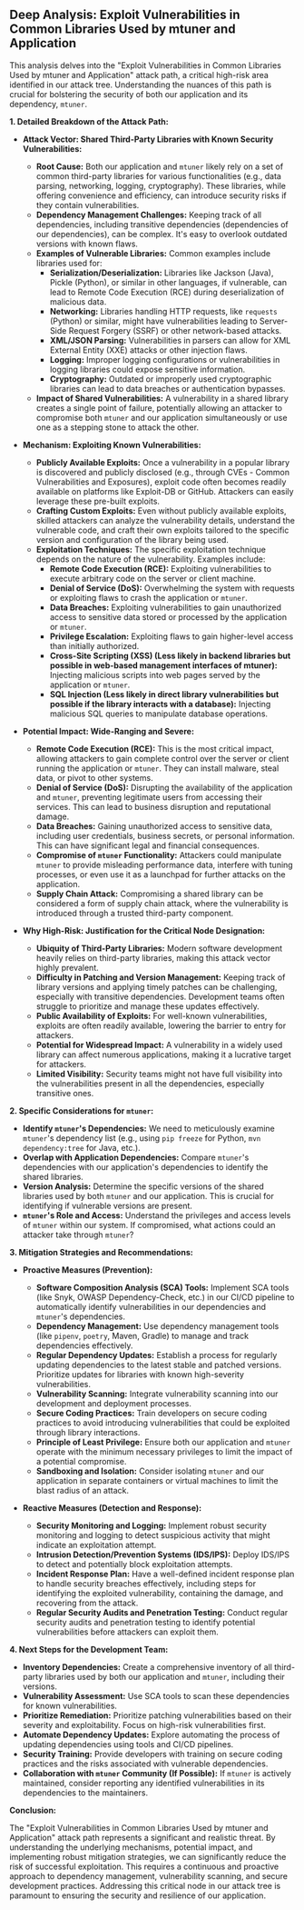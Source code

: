 ## Deep Analysis: Exploit Vulnerabilities in Common Libraries Used by mtuner and Application

This analysis delves into the "Exploit Vulnerabilities in Common Libraries Used by mtuner and Application" attack path, a critical high-risk area identified in our attack tree. Understanding the nuances of this path is crucial for bolstering the security of both our application and its dependency, `mtuner`.

**1. Detailed Breakdown of the Attack Path:**

* **Attack Vector: Shared Third-Party Libraries with Known Security Vulnerabilities:**
    * **Root Cause:** Both our application and `mtuner` likely rely on a set of common third-party libraries for various functionalities (e.g., data parsing, networking, logging, cryptography). These libraries, while offering convenience and efficiency, can introduce security risks if they contain vulnerabilities.
    * **Dependency Management Challenges:**  Keeping track of all dependencies, including transitive dependencies (dependencies of our dependencies), can be complex. It's easy to overlook outdated versions with known flaws.
    * **Examples of Vulnerable Libraries:**  Common examples include libraries used for:
        * **Serialization/Deserialization:** Libraries like Jackson (Java), Pickle (Python), or similar in other languages, if vulnerable, can lead to Remote Code Execution (RCE) during deserialization of malicious data.
        * **Networking:** Libraries handling HTTP requests, like `requests` (Python) or similar, might have vulnerabilities leading to Server-Side Request Forgery (SSRF) or other network-based attacks.
        * **XML/JSON Parsing:**  Vulnerabilities in parsers can allow for XML External Entity (XXE) attacks or other injection flaws.
        * **Logging:** Improper logging configurations or vulnerabilities in logging libraries could expose sensitive information.
        * **Cryptography:**  Outdated or improperly used cryptographic libraries can lead to data breaches or authentication bypasses.
    * **Impact of Shared Vulnerabilities:**  A vulnerability in a shared library creates a single point of failure, potentially allowing an attacker to compromise both `mtuner` and our application simultaneously or use one as a stepping stone to attack the other.

* **Mechanism: Exploiting Known Vulnerabilities:**
    * **Publicly Available Exploits:**  Once a vulnerability in a popular library is discovered and publicly disclosed (e.g., through CVEs - Common Vulnerabilities and Exposures), exploit code often becomes readily available on platforms like Exploit-DB or GitHub. Attackers can easily leverage these pre-built exploits.
    * **Crafting Custom Exploits:**  Even without publicly available exploits, skilled attackers can analyze the vulnerability details, understand the vulnerable code, and craft their own exploits tailored to the specific version and configuration of the library being used.
    * **Exploitation Techniques:** The specific exploitation technique depends on the nature of the vulnerability. Examples include:
        * **Remote Code Execution (RCE):**  Exploiting vulnerabilities to execute arbitrary code on the server or client machine.
        * **Denial of Service (DoS):**  Overwhelming the system with requests or exploiting flaws to crash the application or `mtuner`.
        * **Data Breaches:**  Exploiting vulnerabilities to gain unauthorized access to sensitive data stored or processed by the application or `mtuner`.
        * **Privilege Escalation:**  Exploiting flaws to gain higher-level access than initially authorized.
        * **Cross-Site Scripting (XSS) (Less likely in backend libraries but possible in web-based management interfaces of mtuner):** Injecting malicious scripts into web pages served by the application or `mtuner`.
        * **SQL Injection (Less likely in direct library vulnerabilities but possible if the library interacts with a database):**  Injecting malicious SQL queries to manipulate database operations.

* **Potential Impact: Wide-Ranging and Severe:**
    * **Remote Code Execution (RCE):** This is the most critical impact, allowing attackers to gain complete control over the server or client running the application or `mtuner`. They can install malware, steal data, or pivot to other systems.
    * **Denial of Service (DoS):**  Disrupting the availability of the application and `mtuner`, preventing legitimate users from accessing their services. This can lead to business disruption and reputational damage.
    * **Data Breaches:**  Gaining unauthorized access to sensitive data, including user credentials, business secrets, or personal information. This can have significant legal and financial consequences.
    * **Compromise of `mtuner` Functionality:** Attackers could manipulate `mtuner` to provide misleading performance data, interfere with tuning processes, or even use it as a launchpad for further attacks on the application.
    * **Supply Chain Attack:**  Compromising a shared library can be considered a form of supply chain attack, where the vulnerability is introduced through a trusted third-party component.

* **Why High-Risk: Justification for the Critical Node Designation:**
    * **Ubiquity of Third-Party Libraries:**  Modern software development heavily relies on third-party libraries, making this attack vector highly prevalent.
    * **Difficulty in Patching and Version Management:**  Keeping track of library versions and applying timely patches can be challenging, especially with transitive dependencies. Development teams often struggle to prioritize and manage these updates effectively.
    * **Public Availability of Exploits:**  For well-known vulnerabilities, exploits are often readily available, lowering the barrier to entry for attackers.
    * **Potential for Widespread Impact:**  A vulnerability in a widely used library can affect numerous applications, making it a lucrative target for attackers.
    * **Limited Visibility:**  Security teams might not have full visibility into the vulnerabilities present in all the dependencies, especially transitive ones.

**2. Specific Considerations for `mtuner`:**

* **Identify `mtuner`'s Dependencies:**  We need to meticulously examine `mtuner`'s dependency list (e.g., using `pip freeze` for Python, `mvn dependency:tree` for Java, etc.).
* **Overlap with Application Dependencies:**  Compare `mtuner`'s dependencies with our application's dependencies to identify the shared libraries.
* **Version Analysis:**  Determine the specific versions of the shared libraries used by both `mtuner` and our application. This is crucial for identifying if vulnerable versions are present.
* **`mtuner`'s Role and Access:** Understand the privileges and access levels of `mtuner` within our system. If compromised, what actions could an attacker take through `mtuner`?

**3. Mitigation Strategies and Recommendations:**

* **Proactive Measures (Prevention):**
    * **Software Composition Analysis (SCA) Tools:** Implement SCA tools (like Snyk, OWASP Dependency-Check, etc.) in our CI/CD pipeline to automatically identify vulnerabilities in our dependencies and `mtuner`'s dependencies.
    * **Dependency Management:**  Use dependency management tools (like `pipenv`, `poetry`, Maven, Gradle) to manage and track dependencies effectively.
    * **Regular Dependency Updates:**  Establish a process for regularly updating dependencies to the latest stable and patched versions. Prioritize updates for libraries with known high-severity vulnerabilities.
    * **Vulnerability Scanning:**  Integrate vulnerability scanning into our development and deployment processes.
    * **Secure Coding Practices:**  Train developers on secure coding practices to avoid introducing vulnerabilities that could be exploited through library interactions.
    * **Principle of Least Privilege:**  Ensure both our application and `mtuner` operate with the minimum necessary privileges to limit the impact of a potential compromise.
    * **Sandboxing and Isolation:**  Consider isolating `mtuner` and our application in separate containers or virtual machines to limit the blast radius of an attack.

* **Reactive Measures (Detection and Response):**
    * **Security Monitoring and Logging:**  Implement robust security monitoring and logging to detect suspicious activity that might indicate an exploitation attempt.
    * **Intrusion Detection/Prevention Systems (IDS/IPS):**  Deploy IDS/IPS to detect and potentially block exploitation attempts.
    * **Incident Response Plan:**  Have a well-defined incident response plan to handle security breaches effectively, including steps for identifying the exploited vulnerability, containing the damage, and recovering from the attack.
    * **Regular Security Audits and Penetration Testing:**  Conduct regular security audits and penetration testing to identify potential vulnerabilities before attackers can exploit them.

**4. Next Steps for the Development Team:**

* **Inventory Dependencies:**  Create a comprehensive inventory of all third-party libraries used by both our application and `mtuner`, including their versions.
* **Vulnerability Assessment:**  Use SCA tools to scan these dependencies for known vulnerabilities.
* **Prioritize Remediation:**  Prioritize patching vulnerabilities based on their severity and exploitability. Focus on high-risk vulnerabilities first.
* **Automate Dependency Updates:**  Explore automating the process of updating dependencies using tools and CI/CD pipelines.
* **Security Training:**  Provide developers with training on secure coding practices and the risks associated with vulnerable dependencies.
* **Collaboration with `mtuner` Community (If Possible):** If `mtuner` is actively maintained, consider reporting any identified vulnerabilities in its dependencies to the maintainers.

**Conclusion:**

The "Exploit Vulnerabilities in Common Libraries Used by mtuner and Application" attack path represents a significant and realistic threat. By understanding the underlying mechanisms, potential impact, and implementing robust mitigation strategies, we can significantly reduce the risk of successful exploitation. This requires a continuous and proactive approach to dependency management, vulnerability scanning, and secure development practices. Addressing this critical node in our attack tree is paramount to ensuring the security and resilience of our application.
